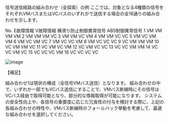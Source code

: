 信号送信経路の組み合わせ（全探索）の例
ここでは、対象となる4種類の信号をそれぞれVMバスまたはVCバスのいずれかで送信する場合の全16通りの組み合わせを示します。

No.	E故障情報	V故障情報	横滑り防止制御異常信号	ABS制御異常信号
1	VM	VM	VM	VM
2	VM	VM	VM	VC
3	VM	VM	VC	VM
4	VM	VM	VC	VC
5	VM	VC	VM	VM
6	VM	VC	VM	VC
7	VM	VC	VC	VM
8	VM	VC	VC	VC
9	VC	VM	VM	VM
10	VC	VM	VM	VC
11	VC	VM	VC	VM
12	VC	VM	VC	VC
13	VC	VC	VM	VM
14	VC	VC	VM	VC
15	VC	VC	VC	VM
16	VC	VC	VC	VC

![image](https://github.com/user-attachments/assets/7013ac44-5fdd-4032-a68f-966d348adb8b)

【補足】

組み合わせ1は現状の構成（全信号VMバス送信）となります。
組み合わせの中で、いずれか一部でもVCバス送信にすることで、VMバス断線時にその信号はVCバス経由で取得可能となり、部分的な情報取得が可能になります。
システムの安全性向上や、各信号の重要度に応じた冗長性の付与を検討する際に、上記の各組み合わせの特性や、VMバス断線時のフォールバック挙動を考慮して、最適な組み合わせを選択してください。
